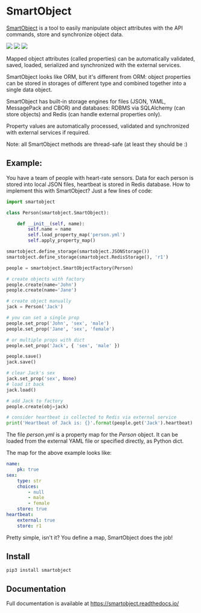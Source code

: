 # SmartObject

[SmartObject](https://github.com/alttch/smartobject) is a tool to easily
manipulate object attributes with the API commands, store and synchronize
object data.

<img src="https://img.shields.io/pypi/v/smartobject.svg" /> <img src="https://img.shields.io/badge/license-MIT-green" /> <img src="https://img.shields.io/badge/python-3.6%20%7C%203.7%20%7C%203.8-blue.svg" />

Mapped object attributes (called properties) can be automatically validated,
saved, loaded, serialized and synchronized with the external services.

SmartObject looks like ORM, but it's different from ORM: object properties can
be stored in storages of different type and combined together into a single
data object.

SmartObject has built-in storage engines for files (JSON, YAML, MessagePack and
CBOR) and databases: RDBMS via SQLAlchemy (can store objects) and Redis (can
handle external properties only).

Property values are automatically processed, validated and synchronized with
external services if required.

Note: all SmartObject methods are thread-safe (at least they should be :)

## Example:

You have a team of people with heart-rate sensors. Data for each person is
stored into local JSON files, heartbeat is stored in Redis database. How to
implement this with SmartObject? Just a few lines of code:

```python
import smartobject

class Person(smartobject.SmartObject):

    def __init__(self, name):
        self.name = name
        self.load_property_map('person.yml')
        self.apply_property_map()

smartobject.define_storage(smartobject.JSONStorage())
smartobject.define_storage(smartobject.RedisStorage(), 'r1')

people = smartobject.SmartObjectFactory(Person)

# create objects with factory
people.create(name='John')
people.create(name='Jane')

# create object manually
jack = Person('Jack')

# you can set a single prop
people.set_prop('John', 'sex', 'male')
people.set_prop('Jane', 'sex', 'female')

# or multiple props with dict
people.set_prop('Jack', { 'sex', 'male' })

people.save()
jack.save()

# clear Jack's sex
jack.set_prop('sex', None)
# load it back
jack.load()

# add Jack to factory
people.create(obj=jack)

# consider heartbeat is collected to Redis via external service
print('Heartbeat of Jack is: {}'.format(people.get('Jack').heartbeat)
```

The file *person.yml* is a property map for the *Person* object. It can be
loaded from the external YAML file or specified directly, as Python dict.

The map for the above example looks like:

```yaml
name:
    pk: true
sex:
    type: str
    choices:
        - null
        - male
        - female
    store: true
heartbeat:
    external: true
    store: r1
```

Pretty simple, isn't it? You define a map, SmartObject does the job!

## Install

```shell
pip3 install smartobject
```

## Documentation

Full documentation is available at https://smartobject.readthedocs.io/
